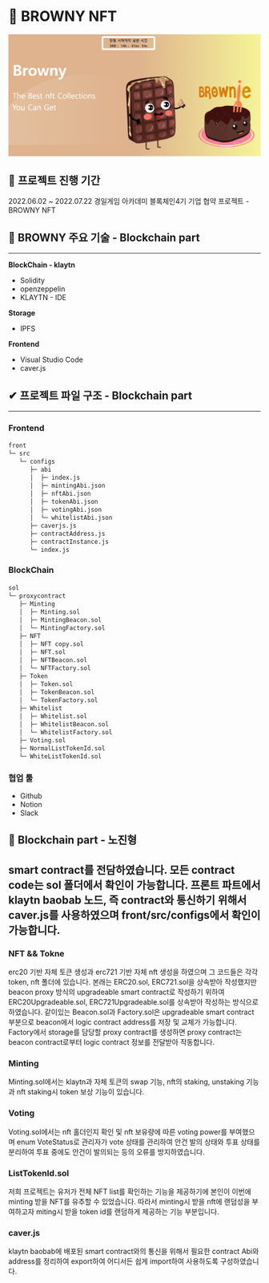 # 🥨 BROWNY NFT
![타이틀이미지](docs/images/title.png)


## 🧇 프로젝트 진행 기간
2022.06.02 ~ 2022.07.22
경일게임 아카데미 블록체인4기 기업 협약 프로젝트 - BROWNY NFT
</br>

## 🥯 BROWNY 주요 기술 - Blockchain part
---
**BlockChain - klaytn**
- Solidity
- openzeppelin
- KLAYTN - IDE

**Storage**
- IPFS

**Frontend**
- Visual Studio Code
- caver.js


## ✔ 프로젝트 파일 구조  - Blockchain part
---
### Frontend
```
front
└─ src
   └─ configs
      ├─ abi
      │  ├─ index.js
      │  ├─ mintingAbi.json
      │  ├─ nftAbi.json
      │  ├─ tokenAbi.json
      │  ├─ votingAbi.json
      │  └─ whitelistAbi.json
      ├─ caverjs.js
      ├─ contractAddress.js
      ├─ contractInstance.js
      └─ index.js
```

### BlockChain
```
sol
└─ proxycontract
   ├─ Minting
   │  ├─ Minting.sol
   │  ├─ MintingBeacon.sol
   │  └─ MintingFactory.sol
   ├─ NFT
   │  ├─ NFT copy.sol
   │  ├─ NFT.sol
   │  ├─ NFTBeacon.sol
   │  └─ NFTFactory.sol
   ├─ Token
   │  ├─ Token.sol
   │  ├─ TokenBeacon.sol
   │  └─ TokenFactory.sol
   ├─ Whitelist
   │  ├─ Whitelist.sol
   │  ├─ WhitelistBeacon.sol
   │  └─ WhitelistFactory.sol
   ├─ Voting.sol
   ├─ NormalListTokenId.sol
   └─ WhiteListTokenId.sol
```

### 협업 툴
- Github
- Notion
- Slack

## 🥞 Blockchain part - 노진형
smart contract를 전담하였습니다. 모든 contract code는 sol 폴더에서 확인이 가능합니다. 
프론트 파트에서 klaytn baobab 노드, 즉 contract와 통신하기 위해서 caver.js를 사용하였으며 front/src/configs에서 확인이 가능합니다.
---
### NFT && Tokne
erc20 기반 자체 토큰 생성과 erc721 기반 자체 nft 생성을 하였으며 그 코드들은 각각 token, nft 폴더에 있습니다.
본래는 ERC20.sol, ERC721.sol을 상속받아 작성했지만 beacon proxy 방식의 upgradeable smart contract로 작성하기 위하여 
ERC20Upgradeable.sol, ERC721Upgradeable.sol를 상속받아 작성하는 방식으로 하였습니다.
같이있는 Beacon.sol과 Factory.sol은 upgradeable smart contract 부분으로 beacon에서 logic contract address를 저장 및 교체가 가능합니다. 
Factory에서 storage를 담당할 proxy contract를 생성하면 proxy contract는 beacon contract로부터 logic contract 정보를 전달받아 작동합니다.

### Minting
Minting.sol에서는 klaytn과 자체 토큰의 swap 기능, nft의 staking, unstaking 기능과 nft staking시 token 보상 기능이 있습니다.

### Voting
Voting.sol에서는 nft 홀더인지 확인 및 nft 보유량에 따른 voting power를 부여했으며 enum VoteStatus로 관리자가 vote 상태를 관리하여 안건 발의 상태와 
투표 상태를 분리하여 투표 중에도 안건이 발의되는 등의 오류를 방지하였습니다.

### ListTokenId.sol
저희 프로젝트는 유저가 전체 NFT list를 확인하는 기능을 제공하기에 본인이 이번에 minting 받을 NFT를 유추할 수 있었습니다. 따라서 minting시 받을 nft에 랜덤성을 
부여하고자 miting시 받을 token id를 랜덤하게 제공하는 기능 부분입니다.

### caver.js
klaytn baobab에 배포된 smart contract와의 통신을 위해서 필요한 contract Abi와 address를 정리하여 export하여 
어디서든 쉽게 import하여 사용하도록 구성하였습니다.